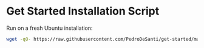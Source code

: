 # Get Started Installation Script

Run on a fresh Ubuntu installation:

```bash
wget -qO- https://raw.githubusercontent.com/PedroDeSanti/get-started/main/install.sh | bash

```
